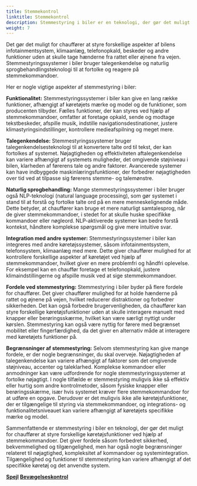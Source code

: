 ```yaml
---
title: Stemmekontrol
linktitle: Stemmekontrol
description: Stemmestyring i biler er en teknologi, der gør det muligt for chauffører at interagere med forskellige køretøjsfunktioner og funktioner ved hjælp af stemmekommandoer.
weight: 7
---
```

<!-- markdownlint-disable MD033 -->
Det gør det muligt for chauffører at styre forskellige aspekter af bilens infotainmentsystem, klimaanlæg, telefonopkald, beskeder og andre funktioner uden at skulle tage hænderne fra rattet eller øjnene fra vejen. Stemmestyringssystemer i biler bruger talegenkendelse og naturlig sprogbehandlingsteknologi til at fortolke og reagere på stemmekommandoer.

Her er nogle vigtige aspekter af stemmestyring i biler:

**Funktionalitet:** Stemmestyringssystemer i biler kan give en lang række funktioner, afhængigt af køretøjets mærke og model og de funktioner, som producenten tilbyder. Fælles funktioner, der kan styres ved hjælp af stemmekommandoer, omfatter at foretage opkald, sende og modtage tekstbeskeder, afspille musik, indstille navigationsdestinationer, justere klimastyringsindstillinger, kontrollere medieafspilning og meget mere.

**Talegenkendelse:** Stemmestyringssystemer bruger talegenkendelsesteknologi til at konvertere talte ord til tekst, der kan fortolkes af systemet. Nøjagtigheden og effektiviteten af ​​talegenkendelse kan variere afhængigt af systemets muligheder, det omgivende støjniveau i bilen, klarheden af ​​førerens tale og andre faktorer. Avancerede systemer kan have indbyggede maskinlæringsfunktioner, der forbedrer nøjagtigheden over tid ved at tilpasse sig førerens stemme- og talemønstre.

**Naturlig sprogbehandling:** Mange stemmestyringssystemer i biler bruger også NLP-teknologi (natural language processing), som gør systemet i stand til at forstå og fortolke talte ord på en mere menneskelignende måde. Dette betyder, at chauffører kan bruge et mere naturligt samtalesprog, når de giver stemmekommandoer, i stedet for at skulle huske specifikke kommandoer eller nøgleord. NLP-aktiverede systemer kan bedre forstå kontekst, håndtere komplekse spørgsmål og give mere intuitive svar.

**Integration med andre systemer:** Stemmestyringssystemer i biler kan integreres med andre køretøjssystemer, såsom infotainmentsystem, telefonsystem, klimaanlæg med mere. Dette giver chauffører mulighed for at kontrollere forskellige aspekter af køretøjet ved hjælp af stemmekommandoer, hvilket giver en mere problemfri og håndfri oplevelse. For eksempel kan en chauffør foretage et telefonopkald, justere klimaindstillingerne og afspille musik ved at sige stemmekommandoer.

**Fordele ved stemmestyring:** Stemmestyring i biler byder på flere fordele for chauffører. Det giver chauffører mulighed for at holde hænderne på rattet og øjnene på vejen, hvilket reducerer distraktioner og forbedrer sikkerheden. Det kan også forbedre brugervenligheden, da chauffører kan styre forskellige køretøjsfunktioner uden at skulle interagere manuelt med knapper eller berøringsskærme, hvilket kan være særligt nyttigt under kørslen. Stemmestyring kan også være nyttig for førere med begrænset mobilitet eller fingerfærdighed, da det giver en alternativ måde at interagere med køretøjets funktioner på.

**Begrænsninger af stemmestyring:** Selvom stemmestyring kan give mange fordele, er der nogle begrænsninger, du skal overveje. Nøjagtigheden af ​​talegenkendelse kan variere afhængigt af faktorer som det omgivende støjniveau, accenter og taleklarhed. Komplekse kommandoer eller anmodninger kan være udfordrende for nogle stemmestyringssystemer at fortolke nøjagtigt. I nogle tilfælde er stemmestyring muligvis ikke så effektiv eller hurtig som andre kontrolmetoder, såsom fysiske knapper eller berøringsskærme, især hvis systemet kræver flere stemmekommandoer for at udføre en opgave. Derudover er det muligvis ikke alle køretøjsfunktioner, der er tilgængelige til styring via stemmekommandoer, og integrations- og funktionalitetsniveauet kan variere afhængigt af køretøjets specifikke mærke og model.

Sammenfattende er stemmestyring i biler en teknologi, der gør det muligt for chauffører at styre forskellige køretøjsfunktioner ved hjælp af stemmekommandoer. Det giver fordele såsom forbedret sikkerhed, bekvemmelighed og tilgængelighed, men har også nogle begrænsninger relateret til nøjagtighed, kompleksitet af kommandoer og systemintegration. Tilgængelighed og funktioner til stemmestyring kan variere afhængigt af det specifikke køretøj og det anvendte system.


<div class="mt-3 mb-3">
    <a href="../mirrors/" class="text-decoration-none text-black"><strong><i class="bi-arrow-left"></i> Spejl</strong></a>
    <a href="../gesturecontrol/" class="text-decoration-none text-black float-end"><strong>Bevægelseskontrol<i class="bi-arrow-right"></i></strong></a>
</div>